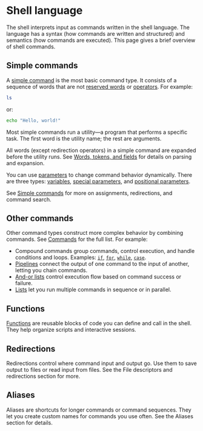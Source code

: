 # Shell language

The shell interprets input as commands written in the shell language. The language has a syntax (how commands are written and structured) and semantics (how commands are executed). This page gives a brief overview of shell commands.

## Simple commands

A [simple command](commands/simple.md) is the most basic command type. It consists of a sequence of words that are not [reserved words](words/keywords.md) or [operators](words/index.html#tokens-and-operators). For example:

```sh
ls
```

or:

```sh
echo "Hello, world!"
```

Most simple commands run a utility—a program that performs a specific task. The first word is the utility name; the rest are arguments.

All words (except redirection operators) in a simple command are expanded before the utility runs. See [Words, tokens, and fields](words/index.html) for details on parsing and expansion.

You can use [parameters](parameters/index.html) to change command behavior dynamically. There are three types: [variables](parameters/variables.md), [special parameters](parameters/special.md), and [positional parameters](parameters/positional.md).

See [Simple commands](commands/simple.md) for more on assignments, redirections, and command search.

## Other commands

Other command types construct more complex behavior by combining commands. See [Commands](commands/index.html) for the full list. For example:

- Compound commands group commands, control execution, and handle conditions and loops. Examples: [`if`](commands/exit_status.md#if-commands), [`for`](commands/loops.md#for-loops), [`while`](commands/loops.md#while-and-until-loops), [`case`](commands/case.md).
- [Pipelines](commands/pipelines.md) connect the output of one command to the input of another, letting you chain commands.
- [And-or lists](commands/exit_status.md#and-or-lists) control execution flow based on command success or failure.
- [Lists](commands/lists.md) let you run multiple commands in sequence or in parallel.

## Functions

[Functions](functions.md) are reusable blocks of code you can define and call in the shell. They help organize scripts and interactive sessions.

## Redirections

Redirections control where command input and output go. Use them to save output to files or read input from files. See the File descriptors and redirections section for more.

## Aliases

Aliases are shortcuts for longer commands or command sequences. They let you create custom names for commands you use often. See the Aliases section for details.

